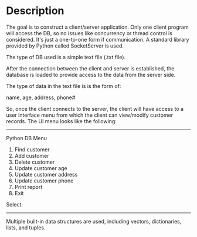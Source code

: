 # Description

The goal is to construct a client/server application. Only one client program will 
access the DB, so no issues like concurrency or thread control is considered. It's 
just a one-to-one form if communication. A standard library provided by Python 
called SocketServer is used.

The type of DB used is a simple text file (.txt file).

After the connection between the client and server is established, the database is 
loaded to provide access to the data from the server side.

The type of data in the text file is is the form of:

name, age, address, phone#

So, once the client connects to the server, the client will have access to a user 
interface menu from which the client can view/modify customer records. The UI menu 
looks like the following:

-------------------------

Python DB Menu

1. Find customer
2. Add customer
3. Delete customer
4. Update customer age
5. Update customer address
6. Update customer phone
7. Print report
8. Exit

Select:

-------------------------

Multiple built-in data structures are used, including vectors, dictionaries, 
lists, and tuples.
